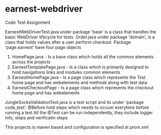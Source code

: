 # earnest-webdriver
Code Test Assignment

EarnestWebDriverTest.java under package 'base' is a class that handles the basic WebDriver lifecycle for tests.
Order.java under package 'domain', is a class that holds values after a user perform checkout.
Package 'page.earnest' have four page objects 
1. HomePage.java - Is a base class which holds all the common elements across the projects
2. EarnestTemplatePage.java - Is a class which is primarily designed to hold navigations links and modules common elements
3. EarnestHomePage.java - Is a page class which represents the Test home page and has webelements and methods along with test data
4. EarnestCheckoutPage - Is a page class which represents the checkout home page and has webelements 

JungleSocksValidationTest.java is a test script and its under 'package code_test'. 
@Before hold steps which needs to occuer everytime before running a test
All the @Test can be run independently, they include logger info, steps and verificatin steps

This projects is maven based and configuration is specified at prom.xml 

